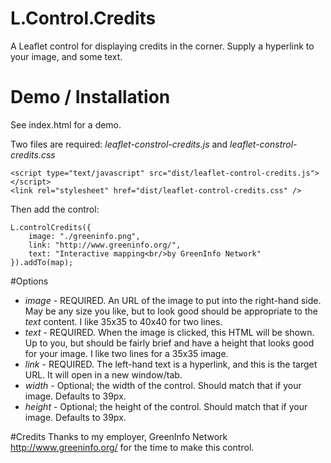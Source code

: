 # L.Control.Credits
A Leaflet control for displaying credits in the corner. Supply a hyperlink to your image, and some text.

# Demo / Installation
See index.html for a demo.

Two files are required: _leaflet-constrol-credits.js_ and _leaflet-constrol-credits.css_

    <script type="text/javascript" src="dist/leaflet-control-credits.js"></script>
    <link rel="stylesheet" href="dist/leaflet-control-credits.css" />

Then add the control:

    L.controlCredits({
        image: "./greeninfo.png",
        link: "http://www.greeninfo.org/",
        text: "Interactive mapping<br/>by GreenInfo Network"
    }).addTo(map);

#Options

* *image* - REQUIRED. An URL of the image to put into the right-hand side. May be any size you like, but to look good should be appropriate to the _text_ content. I like 35x35 to 40x40 for two lines.
* *text* - REQUIRED. When the image is clicked, this HTML will be shown. Up to you, but should be fairly brief and have a height that looks good for your image. I like two lines for a 35x35 image.
* *link* - REQUIRED. The left-hand text is a hyperlink, and this is the target URL. It will open in a new window/tab.
* *width* - Optional; the width of the control. Should match that if your image. Defaults to 39px.
* *height* - Optional; the height of the control. Should match that if your image. Defaults to 39px.

#Credits
Thanks to my employer, GreenInfo Network http://www.greeninfo.org/ for the time to make this control.
